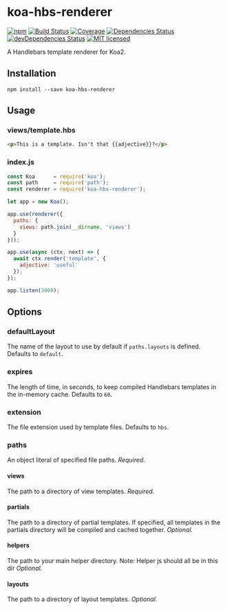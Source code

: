 # koa-hbs-renderer

[![npm](https://img.shields.io/npm/v/koa-hbs-renderer.svg?style=flat-square)](https://www.npmjs.com/package/koa-hbs-renderer) [![Build Status](https://img.shields.io/travis/ConnorWiseman/koa-hbs-renderer/master.svg?style=flat-square)](https://travis-ci.org/ConnorWiseman/koa-hbs-renderer) [![Coverage](https://img.shields.io/codecov/c/github/ConnorWiseman/koa-hbs-renderer.svg?style=flat-square)](https://codecov.io/gh/ConnorWiseman/koa-hbs-renderer)
[![Dependencies Status](https://david-dm.org/ConnorWiseman/koa-hbs-renderer/status.svg?style=flat-square)](https://david-dm.org/ConnorWiseman/koa-hbs-renderer)
[![devDependencies Status](https://david-dm.org/ConnorWiseman/koa-hbs-renderer/dev-status.svg?style=flat-square)](https://david-dm.org/ConnorWiseman/koa-hbs-renderer?type=dev)
[![MIT licensed](https://img.shields.io/badge/license-MIT-blue.svg?style=flat-square)](https://github.com/ConnorWiseman/koa-hbs-renderer/blob/master/LICENSE)

A Handlebars template renderer for Koa2.


## Installation

```shell
npm install --save koa-hbs-renderer
```


## Usage
### views/template.hbs
```html
<p>This is a template. Isn't that {{adjective}}?</p>
```

### index.js
```javascript
const Koa      = require('koa');
const path     = require('path');
const renderer = require('koa-hbs-renderer');

let app = new Koa();

app.use(renderer({
  paths: {
    views: path.join(__dirname, 'views')
  }
}));

app.use(async (ctx, next) => {
  await ctx.render('template', {
    adjective: 'useful'
  });
});

app.listen(3000);
```

## Options
### defaultLayout
The name of the layout to use by default if `paths.layouts` is defined. Defaults to `default`.

### expires
The length of time, in seconds, to keep compiled Handlebars templates in the in-memory cache. Defaults to `60`.

### extension
The file extension used by template files. Defaults to `hbs`.

### paths
An object literal of specified file paths. _Required._

#### views
The path to a directory of view templates. _Required._

#### partials
The path to a directory of partial templates. If specified, all templates in the partials directory will be compiled and cached together. _Optional._

#### helpers
The path to your main helper directory. Note: Helper js should all be in this dir _Optional._

#### layouts
The path to a directory of layout templates. _Optional._

